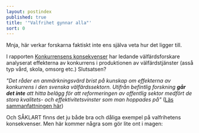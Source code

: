 ```yaml
---
layout: postindex
published: true
title: '"Valfrihet gynnar alla"'
sort: 0
---
```


Mnja, här verkar forskarna faktiskt inte ens själva veta hur det ligger till.

I rapporten [Konkurrensens konsekvenser](http://www.sns.se/sites/default/files/konkurrensens_konsekvenser_pod_2.pdf) har ledande välfärdsforskare analyserat effekterna av konkurrens i produktionen av välfärdstjänster (asså typ vård, skola, omsorg etc.) Slutsatsen?

_"Det råder en anmärkningsvärd brist på kunskap om effekterna av konkurrens i den svenska välfärdssektorn. Utifrån befintlig forskning **går det inte** att hitta belägg för att reformeringen av offentlig sektor medfört de stora kvalitets- och effektivitetsvinster som man hoppades på"_ ([Läs sammanfattningen här](http://www.sns.se/forlag/konkurrensens-konsekvenser-vad-hander-med-svensk-valfard))

Och SÅKLART finns det ju både bra och dåliga exempel på valfrihetens konsekvenser. Men här kommer några som gör lite ont i magen: